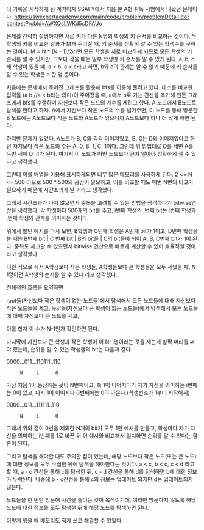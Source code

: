 이 기록을 시작하게 된 계기이자 SSAFY에서 처음 본 A형 취득 시험에서 나왔던 문제이다.
https://swexpertacademy.com/main/code/problem/problemDetail.do?contestProbId=AWXQsLWKd5cDFAUo

문제를 간략히 설명하자면
서로 키가 다른 N명의 학생의 키 순서를 비교하는 것이다. 두 학생의 키를 비교한 결과가 M개 주어질 때, 키 순서를 정확히 알 수 있는 학생수를 구하는 것이다.
M = N * (N - 1)/2라면 모든 학생을 서로 비교하게 되므로 모든 학생의 키 순서를 알 수 있지만, 그보다 작을 때는 일부 학생만 키 순서를 알 수 있게 된다.
a, b, c 세 학생이 있을 때, a < b, a < c라고 하면, b와 c의 관계는 알 수 없기 때문에 키 순서를 알 수 있는 학생은 a 한 명 뿐이다.

처음에는 문제에서 주어진 그래프를 활용해 bfs를 이용해 풀려고 했다. 대소를 비교한 입력들 (a b  //a < b라는 의미)이 주어졌을 때,
a에서 b로 가는 간선을 추가해 만든 그래프에서 bfs를 수행하며 자신보다 작은 노드의 개수를 세려고 했다.
A 노드에서 B노드로 탐색을 한다고 하자. A에서 자신보다 작은 노드의 수를 넘겨주면, 이 노드를 통해 방문한 B 노드에는 A노드보다 작은 노드와 A노드가 있으니까
A노드보다 하나 더 많게 하면 된다.

하지만 문제가 있었다. A노드가 B, C와 각각 이어져있고, B, C는 D와 이어져있다고 하면 자기보다 작은 노드의 수는
A: 0, B: 1, C: 1이다. 그런데 위 방법대로 D를 세면 A를 두번 세어 D: 4가 된다.
여기서 이 노드가 어떤 노드보다 큰지 알아야 정확하게 셀 수 있다고 생각했다.

그런데 이를 배열을 이용해 표시하게되면 너무 많은 메모리를 사용하게 된다. 2 <= N <= 500 이므로  500 * 500의 공간이 필요하고, 이를 비교할 때도 매번 N번의 비교가 필요하기 때문에
시간초과가 날 거라고 생각했다.

그래서 시간초과가 나지 않으면서 중복을 고려할 수 있는 방법을 생각하다가 bitwise연산을 생각했다.
각 학생마다 500개의 bit를 주고, i번째 학생의 j번째 bit는 i번째 학생과 j번째 학생의 관계를 의미하는 것이다.

위에서 봤던 예시를 다시 보면, B학생과 C번째 학생은 A번째 bit가 1이고, D번째 학생을 볼 때는 B번째 bit | C 번째 bit | B의 bit들 | C의 bit들이 되어 A, B, C번째 bit가 1이 된다.
중복도 체크할 수 있으면서 bitwise 연산으로 빠르게 계산할 수 있어 효율적일 것이라고 생각했다.

이런 식으로 세서 A학생보다 작은 학생들, A학생들보다 큰 학생들을 모두 세었을 때, N-1명이면 A학생의 순서를 알 수 있다 라고 생각했다.

전체적인 흐름을 요약하면

root들(자신보다 작은 학생이 없는 노드들)에서 탐색해서 모든 노드들에 대해 자신보다 작은 노드들을 세고,
leaf들(자신보다 큰 학생이 없는 노드들)에서 탐색해서 모든 노드들에 대해 자신보다 큰 노드를 세고,

이를 합쳐 이 수가 N-1인가 확인하면 된다.

마지막에 자신보다 큰 학생과 작은 학생이 이 N-1명이라는 것을 세는게 살짝 머리를 써야 했는데, 순위를 알 수 있는 학생들의 bit는 다음과 같다.

0000...011...110111..110


         N     i      0
        
가장 처음 1이 등장하는 곳이 N번째이고, 쭉 1이 이어지다가 자기 자신을 의미하는 i번째는 0이 있고, 다시 1이 이어지다 0번째에는 0이 나온다.(학생번호가 1부터 시작해서)

0000...011...111111..110


         N     i      0

        
그래서 위와 같이 0번을 제외한 N개의 bit가 모두 1인 예시를 만들고, 학생마다 자기 자신을 의미하는 i번째를 1로 바꾼 뒤 이 예시와 비교해서 일치하면 순위를 알 수 있다는 결론이 된다.

그리고 탐색을 해야할 때도 주의할 점이 있는데, 해당 노드보다 작은 노드(또는 큰 노드)에 대한 정보를 모두 수집한 뒤에 탐색을 해야한다는 것이다.
a < c, b < c, c < d 라고 할 때, a - c 간선을 통해 c를 탐색한 뒤,  c - d 간선을 통해 d를 탐색하면 b에 대한 정보가 누락된다. 나중에  b - c간선을 통해 c의 정보는 업데이트 되지만,d는 업데이트되지 않는다.

노드들을 한 번만 방문해 시간을 줄이는 것이 목적이기에, 여러번 방문하지 않도록 해당 노드에 대한 정보를 모두 탐색한 뒤에 해당 노드를 탐색하면 된다.

이렇게 했을 때 메모리도 적게 쓰고 해결할 수 있었다.
